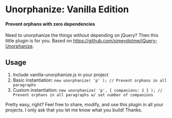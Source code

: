 # Unorphanize: Vanilla Edition
#### Prevent orphans with zero dependencies

Need to unorphanize the things without depending on jQuery? Then this little plugin is for you. Based on https://github.com/simeydotme/jQuery-Unorphanize.

## Usage
1. Include vanilla-unorphanize.js in your project
2. Basic instantiation: `new unorphanize( 'p' ); // Prevent orphans in all paragraphs`
2. Custom instantiation: `new unorphanize( 'p', { companions: 2 } ); // Prevent orphans in all paragraphs w/ set number of companions`

Pretty easy, right? Feel free to share, modify, and use this plugin in all your projects. I only ask that you let me know what you build! Thanks.